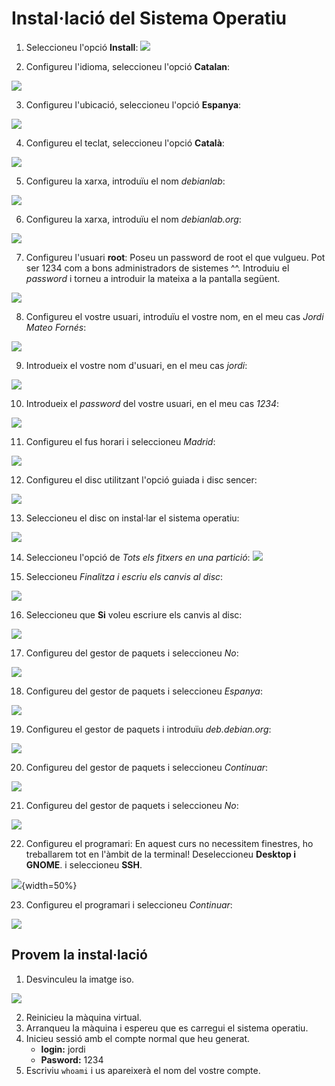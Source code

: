 # Instal·lació del Sistema Operatiu

1. Seleccioneu l'opció **Install**:
![](../handson00/figs/debian12/2.png)

2. Configureu l'idioma, seleccioneu l'opció **Catalan**:

![](../handson00/figs/debian12/3.png)

3. Configureu l'ubicació, seleccioneu l'opció **Espanya**:

![](../handson00/figs/debian12/4.png)

4. Configureu el teclat, seleccioneu l'opció **Català**:

![](../handson00/figs/debian12/5.png)

5. Configureu la xarxa, introduïu el nom *debianlab*:

![](../handson00/figs/debian12/6.png)

6. Configureu la xarxa, introduïu el nom *debianlab.org*:

![](../handson00/figs/debian12/7.png)

7. Configureu l'usuari **root**: Poseu un password de root el que vulgueu. Pot ser 1234 com a bons administradors de sistemes ^^. Introduiu el *password* i torneu a introduir la mateixa a la pantalla següent.

![](../handson00/figs/debian12/8.png)


8. Configureu el vostre usuari, introduïu el vostre nom, en el meu cas *Jordi Mateo Fornés*:

![](../handson00/figs/debian12/10.png)

9. Introdueix el vostre nom d'usuari, en el meu cas *jordi*:

![](../handson00/figs/debian12/11.png)

10. Introdueix el *password* del vostre usuari, en el meu cas *1234*:

![](../handson00/figs/debian12/12.png)


11. Configureu el fus horari i seleccioneu *Madrid*:

![](../handson00/figs/debian12/14.png)

12. Configureu el disc utilitzant l'opció guiada i disc sencer:

![](../handson00/figs/debian12/15.png)

13. Seleccioneu el disc on instal·lar el sistema operatiu:

![](../handson00/figs/debian12/16.png)

14. Seleccioneu l'opció de *Tots els fitxers en una partició*:
![](../handson00/figs/debian12/17.png)

15. Seleccioneu *Finalitza i escriu els canvis al disc*:

![](../handson00/figs/debian12/18.png)

16. Seleccioneu que **Si** voleu escriure els canvis al disc:

![](../handson00/figs/debian12/19.png)

17. Configureu del gestor de paquets i seleccioneu *No*:

![](../handson00/figs/debian12/20.png)

18. Configureu del gestor de paquets i seleccioneu *Espanya*:

![](../handson00/figs/debian12/21.png)

19. Configureu el gestor de paquets i introduïu *deb.debian.org*:

![](../handson00/figs/debian12/22.png)

20. Configureu del gestor de paquets i seleccioneu *Continuar*:

![](../handson00/figs/debian12/23.png)

21. Configureu del gestor de paquets i seleccioneu *No*:

![](../handson00/figs/debian12/24.png)

22. Configureu el programari: En aquest curs no necessitem finestres, ho treballarem tot en l'àmbit de la terminal! Deseleccioneu **Desktop i GNOME**. i seleccioneu **SSH**.

![](../handson00/figs/debian12/25.png){width=50%}

23. Configureu el programari i seleccioneu *Continuar*:

![](../handson00/figs/debian12/26.png)


## Provem la instal·lació

1. Desvinculeu la imatge iso.

![](../handson00/figs/debian12/27.png)

2. Reinicieu la màquina virtual.
3. Arranqueu la màquina i espereu que es carregui el sistema operatiu.
4. Inicieu sessió amb el compte normal que heu generat.
    * **login:** jordi
    * **Pasword:** 1234
5. Escriviu ```whoami``` i us apareixerà el nom del vostre compte.
